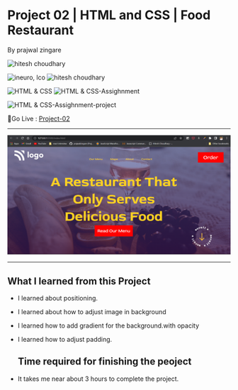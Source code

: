 # Project 02 | HTML and CSS | Food Restaurant

By prajwal zingare

![hitesh choudhary](https://img.shields.io/badge/Prajwal--Zingare-JS--Devloper-green)

![ineuro, lco](https://img.shields.io/badge/iNeuron-LCO-green)
![hitesh choudhary](https://img.shields.io/badge/Hitesh--Choudhary-JS--bootcamp-red)

![HTML & CSS](https://img.shields.io/badge/HTML-CSS-orange)
![HTML & CSS-Assighnment](https://img.shields.io/badge/HTML--CSS-Assighnment-orange)


![HTML & CSS-Assighnment-project](https://img.shields.io/badge/HTML--CSS-Project--02-orange)



🔗Go Live : [Project-02](https://project02-ineuron.netlify.app/)

---

![myproject](./assets/Screenshot%20(23).png)

---
## What I learned from this Project
  - I learned about positioning.
  - I  learned about how to adjust image in background
 - I learned how to add gradient for the background.with opacity
 - I  learned how to adjust padding.
  
   ## Time required for finishing the peoject
  - It takes me near about 3 hours to complete the project.
